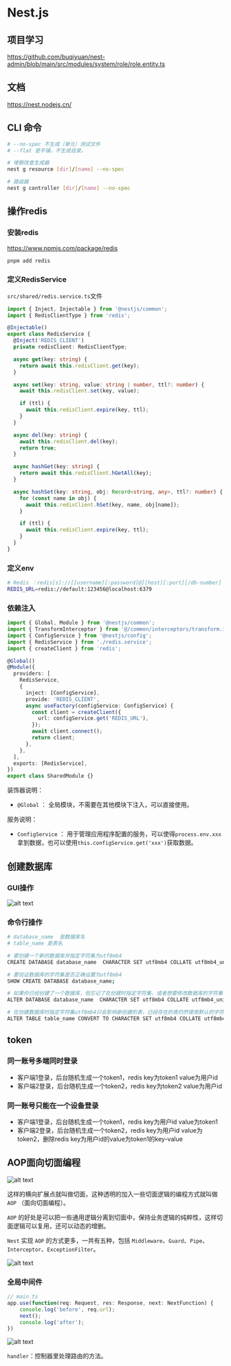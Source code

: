 # Nest.js

## 项目学习

<https://github.com/buqiyuan/nest-admin/blob/main/src/modules/system/role/role.entity.ts>

## 文档

<https://nest.nodejs.cn/>

## CLI 命令

```bash
# --no-spec 不生成（单元）测试文件
# --flat 是平铺，不生成目录。

# 增删改查生成器
nest g resource [dir]/[name] --no-spec

# 路由器
nest g controller [dir]/[name] --no-spec
```

## 操作redis

### 安装redis

<https://www.npmjs.com/package/redis>

```bash
pnpm add redis
```

### 定义RedisService

`src/shared/redis.service.ts`文件

```ts
import { Inject, Injectable } from '@nestjs/common';
import { RedisClientType } from 'redis';

@Injectable()
export class RedisService {
  @Inject('REDIS_CLIENT')
  private redisClient: RedisClientType;

  async get(key: string) {
    return await this.redisClient.get(key);
  }

  async set(key: string, value: string | number, ttl?: number) {
    await this.redisClient.set(key, value);

    if (ttl) {
      await this.redisClient.expire(key, ttl);
    }
  }

  async del(key: string) {
    await this.redisClient.del(key);
    return true;
  }

  async hashGet(key: string) {
    return await this.redisClient.hGetAll(key);
  }

  async hashSet(key: string, obj: Record<string, any>, ttl?: number) {
    for (const name in obj) {
      await this.redisClient.hSet(key, name, obj[name]);
    }

    if (ttl) {
      await this.redisClient.expire(key, ttl);
    }
  }
}

```

### 定义env

```bash
# Redis ：redis[s]://[[username][:password]@][host][:port][/db-number]
REDIS_URL=redis://default:123456@localhost:6379
```

### 依赖注入

```ts
import { Global, Module } from '@nestjs/common';
import { TransformInterceptor } from '@/common/interceptors/transform.interceptor';
import { ConfigService } from '@nestjs/config';
import { RedisService } from './redis.service';
import { createClient } from 'redis';

@Global()
@Module({
  providers: [
    RedisService,
    {
      inject: [ConfigService],
      provide: 'REDIS_CLIENT',
      async useFactory(configService: ConfigService) {
        const client = createClient({
          url: configService.get('REDIS_URL'),
        });
        await client.connect();
        return client;
      },
    },
  ],
  exports: [RedisService],
})
export class SharedModule {}
```

装饰器说明：

- `@Global` ： 全局模块，不需要在其他模块下注入，可以直接使用。

服务说明：

- `ConfigService` ： 用于管理应用程序配置的服务，可以使得`process.env.xxx`拿到数据，也可以使用`this.configService.get('xxx')`获取数据。

## 创建数据库

### GUI操作

![alt text](image.png)

### 命令行操作

```bash
# database_name  是数据库名
# table_name 是表名

# 要创建一个新的数据库并指定字符集为utf8mb4
CREATE DATABASE database_name  CHARACTER SET utf8mb4 COLLATE utf8mb4_unicode_ci;

# 要验证数据库的字符集是否正确设置为utf8mb4
SHOW CREATE DATABASE database_name;

# 如果你已经创建了一个数据库，但忘记了在创建时指定字符集，或者想要修改数据库的字符集
ALTER DATABASE database_name  CHARACTER SET utf8mb4 COLLATE utf8mb4_unicode_ci;

# 在创建数据库时指定字符集utf8mb4只会影响新创建的表，已经存在的表仍然使用默认的字符集。如果你想要将已经存在的表的字符集也改为utf8mb4
ALTER TABLE table_name CONVERT TO CHARACTER SET utf8mb4 COLLATE utf8mb4_unicode_ci;
```

## token

### 同一账号多端同时登录

- 客户端1登录，后台随机生成一个token1，redis key为token1 value为用户id
- 客户端2登录，后台随机生成一个token2，redis key为token2 value为用户id

### 同一账号只能在一个设备登录

- 客户端1登录，后台随机生成一个token1，redis key为用户id value为token1
- 客户端2登录，后台随机生成一个token2，redis key为用户id value为token2，删除redis key为用户id的value为token1的key-value

## AOP面向切面编程

![alt text](image-13.png)

这样的横向扩展点就叫做切面，这种透明的加入一些切面逻辑的编程方式就叫做 `AOP` （面向切面编程）。

`AOP` 的好处是可以把一些通用逻辑分离到切面中，保持业务逻辑的纯粹性，这样切面逻辑可以复用，还可以动态的增删。

`Nest` 实现 `AOP` 的方式更多，一共有五种，包括 `Middleware`、`Guard`、`Pipe`、`Interceptor`、`ExceptionFilter`。

![alt text](image-15.png)

### 全局中间件

```ts
// main.ts
app.use(function(req: Request, res: Response, next: NextFunction) {
    console.log('before', req.url);
    next();
    console.log('after');
})
```
![alt text](image-14.png)

`handler`：控制器里处理路由的方法。


